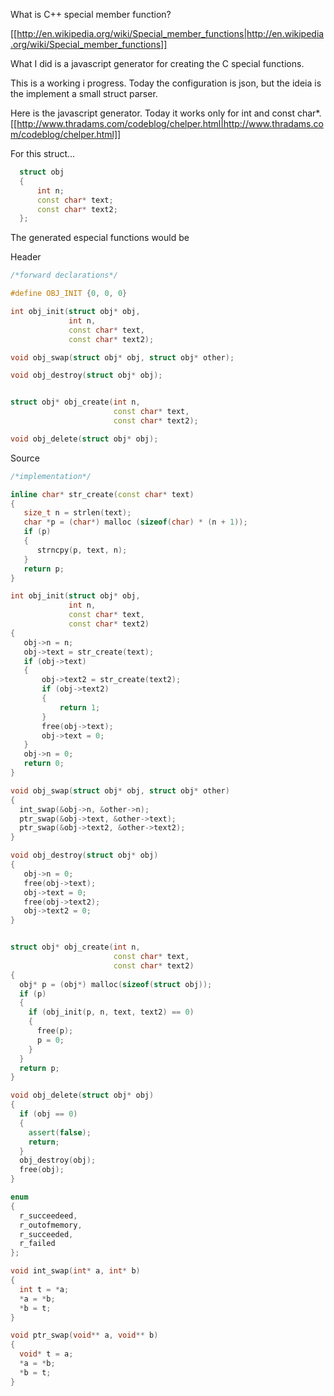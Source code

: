 

What is C++ special member function?

[[http://en.wikipedia.org/wiki/Special_member_functions|http://en.wikipedia.org/wiki/Special_member_functions]]

What I did is a javascript generator for creating the C special functions.

This is a working i progress. Today the configuration is json, but the ideia is the implement a small struct parser.

Here is the javascript generator. Today it works only for int and const char*.
[[http://www.thradams.com/codeblog/chelper.html|http://www.thradams.com/codeblog/chelper.html]]


For this struct...
```cpp
  struct obj
  { 
      int n;
      const char* text;
      const char* text2;
  };
```

The generated especial functions would be

Header
```cpp
/*forward declarations*/

#define OBJ_INIT {0, 0, 0}

int obj_init(struct obj* obj, 
             int n, 
             const char* text, 
             const char* text2);

void obj_swap(struct obj* obj, struct obj* other);

void obj_destroy(struct obj* obj);


struct obj* obj_create(int n,
                       const char* text,
                       const char* text2);

void obj_delete(struct obj* obj);
```

Source
```cpp
/*implementation*/

inline char* str_create(const char* text)
{
   size_t n = strlen(text);
   char *p = (char*) malloc (sizeof(char) * (n + 1));
   if (p)
   {
      strncpy(p, text, n);
   }
   return p;
}

int obj_init(struct obj* obj, 
             int n, 
             const char* text, 
             const char* text2)
{
   obj->n = n;
   obj->text = str_create(text);
   if (obj->text)
   {
       obj->text2 = str_create(text2);
       if (obj->text2)
       {
           return 1;
       }
       free(obj->text);
       obj->text = 0;
   }
   obj->n = 0;
   return 0;
}

void obj_swap(struct obj* obj, struct obj* other)
{
  int_swap(&obj->n, &other->n);
  ptr_swap(&obj->text, &other->text);
  ptr_swap(&obj->text2, &other->text2);
}

void obj_destroy(struct obj* obj)
{
   obj->n = 0;
   free(obj->text);
   obj->text = 0;
   free(obj->text2);
   obj->text2 = 0;
}


struct obj* obj_create(int n,
                       const char* text,
                       const char* text2)
{
  obj* p = (obj*) malloc(sizeof(struct obj));
  if (p)
  {
    if (obj_init(p, n, text, text2) == 0)
    {
      free(p);
      p = 0;
    }
  }
  return p;
}

void obj_delete(struct obj* obj)
{
  if (obj == 0)
  {
    assert(false);
    return;
  }
  obj_destroy(obj);
  free(obj);
}
```





```cpp
enum
{
  r_succeedeed,
  r_outofmemory,
  r_succeeded,
  r_failed
};

void int_swap(int* a, int* b)
{
  int t = *a;
  *a = *b; 
  *b = t;
}

void ptr_swap(void** a, void** b)
{
  void* t = a;
  *a = *b;
  *b = t;
}
```
